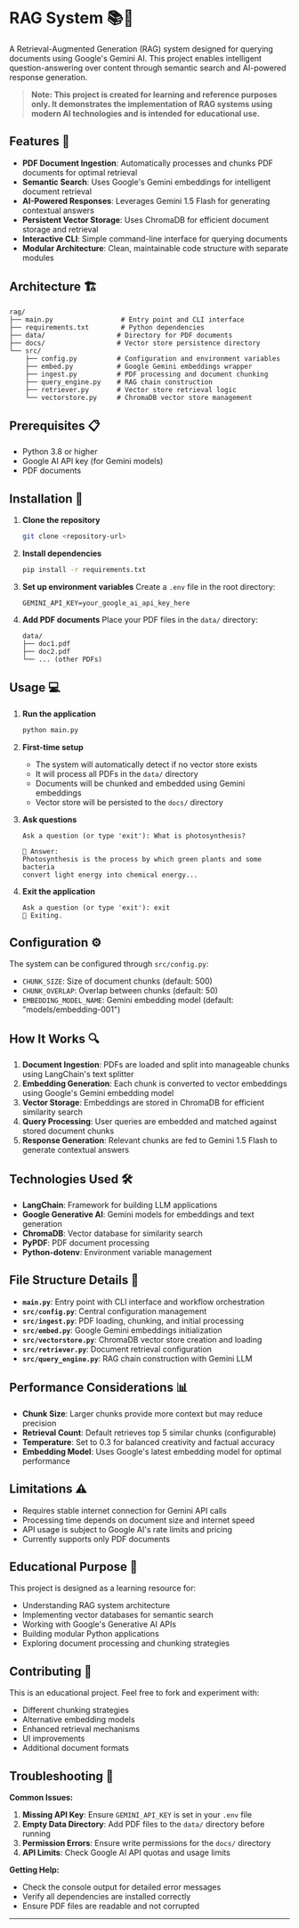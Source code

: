 # RAG System 📚🤖

A Retrieval-Augmented Generation (RAG) system designed for querying documents using Google's Gemini AI. This project enables intelligent question-answering over content through semantic search and AI-powered response generation.

> **Note: This project is created for learning and reference purposes only. It demonstrates the implementation of RAG systems using modern AI technologies and is intended for educational use.**

## Features 🌟

- **PDF Document Ingestion**: Automatically processes and chunks PDF documents for optimal retrieval
- **Semantic Search**: Uses Google's Gemini embeddings for intelligent document retrieval
- **AI-Powered Responses**: Leverages Gemini 1.5 Flash for generating contextual answers
- **Persistent Vector Storage**: Uses ChromaDB for efficient document storage and retrieval
- **Interactive CLI**: Simple command-line interface for querying documents
- **Modular Architecture**: Clean, maintainable code structure with separate modules

## Architecture 🏗️

```
rag/
├── main.py                 # Entry point and CLI interface
├── requirements.txt        # Python dependencies
├── data/                  # Directory for PDF documents
├── docs/                  # Vector store persistence directory
└── src/
    ├── config.py          # Configuration and environment variables
    ├── embed.py           # Google Gemini embeddings wrapper
    ├── ingest.py          # PDF processing and document chunking
    ├── query_engine.py    # RAG chain construction
    ├── retriever.py       # Vector store retrieval logic
    └── vectorstore.py     # ChromaDB vector store management
```

## Prerequisites 📋

- Python 3.8 or higher
- Google AI API key (for Gemini models)
- PDF documents

## Installation 🚀

1. **Clone the repository**
   ```bash
   git clone <repository-url>
   ```

2. **Install dependencies**
   ```bash
   pip install -r requirements.txt
   ```

3. **Set up environment variables**
   Create a `.env` file in the root directory:
   ```env
   GEMINI_API_KEY=your_google_ai_api_key_here
   ```

4. **Add PDF documents**
   Place your PDF files in the `data/` directory:
   ```
   data/
   ├── doc1.pdf
   ├── doc2.pdf
   └── ... (other PDFs)
   ```

## Usage 💻

1. **Run the application**
   ```bash
   python main.py
   ```

2. **First-time setup**
   - The system will automatically detect if no vector store exists
   - It will process all PDFs in the `data/` directory
   - Documents will be chunked and embedded using Gemini embeddings
   - Vector store will be persisted to the `docs/` directory

3. **Ask questions**
   ```
   Ask a question (or type 'exit'): What is photosynthesis?
   
   📘 Answer:
   Photosynthesis is the process by which green plants and some bacteria 
   convert light energy into chemical energy...
   ```

4. **Exit the application**
   ```
   Ask a question (or type 'exit'): exit
   👋 Exiting.
   ```

## Configuration ⚙️

The system can be configured through `src/config.py`:

- `CHUNK_SIZE`: Size of document chunks (default: 500)
- `CHUNK_OVERLAP`: Overlap between chunks (default: 50)
- `EMBEDDING_MODEL_NAME`: Gemini embedding model (default: "models/embedding-001")

## How It Works 🔍

1. **Document Ingestion**: PDFs are loaded and split into manageable chunks using LangChain's text splitter
2. **Embedding Generation**: Each chunk is converted to vector embeddings using Google's Gemini embedding model
3. **Vector Storage**: Embeddings are stored in ChromaDB for efficient similarity search
4. **Query Processing**: User queries are embedded and matched against stored document chunks
5. **Response Generation**: Relevant chunks are fed to Gemini 1.5 Flash to generate contextual answers

## Technologies Used 🛠️

- **LangChain**: Framework for building LLM applications
- **Google Generative AI**: Gemini models for embeddings and text generation
- **ChromaDB**: Vector database for similarity search
- **PyPDF**: PDF document processing
- **Python-dotenv**: Environment variable management

## File Structure Details 📁

- **`main.py`**: Entry point with CLI interface and workflow orchestration
- **`src/config.py`**: Central configuration management
- **`src/ingest.py`**: PDF loading, chunking, and initial processing
- **`src/embed.py`**: Google Gemini embeddings initialization
- **`src/vectorstore.py`**: ChromaDB vector store creation and loading
- **`src/retriever.py`**: Document retrieval configuration
- **`src/query_engine.py`**: RAG chain construction with Gemini LLM

## Performance Considerations 📊

- **Chunk Size**: Larger chunks provide more context but may reduce precision
- **Retrieval Count**: Default retrieves top 5 similar chunks (configurable)
- **Temperature**: Set to 0.3 for balanced creativity and factual accuracy
- **Embedding Model**: Uses Google's latest embedding model for optimal performance

## Limitations ⚠️

- Requires stable internet connection for Gemini API calls
- Processing time depends on document size and internet speed
- API usage is subject to Google AI's rate limits and pricing
- Currently supports only PDF documents

## Educational Purpose 📖

This project is designed as a learning resource for:
- Understanding RAG system architecture
- Implementing vector databases for semantic search
- Working with Google's Generative AI APIs
- Building modular Python applications
- Exploring document processing and chunking strategies

## Contributing 🤝

This is an educational project. Feel free to fork and experiment with:
- Different chunking strategies
- Alternative embedding models
- Enhanced retrieval mechanisms
- UI improvements
- Additional document formats

## Troubleshooting 🔧

**Common Issues:**

1. **Missing API Key**: Ensure `GEMINI_API_KEY` is set in your `.env` file
2. **Empty Data Directory**: Add PDF files to the `data/` directory before running
3. **Permission Errors**: Ensure write permissions for the `docs/` directory
4. **API Limits**: Check Google AI API quotas and usage limits

**Getting Help:**
- Check the console output for detailed error messages
- Verify all dependencies are installed correctly
- Ensure PDF files are readable and not corrupted

---
